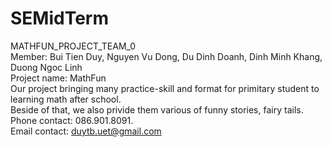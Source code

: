 # SEMidTerm
MATHFUN_PROJECT_TEAM_0 <br />
Member: Bui Tien Duy, Nguyen Vu Dong, Du Dinh Doanh, Dinh Minh Khang, Duong Ngoc Linh <br />
Project name: MathFun <br />
Our project bringing many practice-skill and format for primitary student to learning math after school. <br /> 
Beside of that, we also privide them various of funny stories, fairy tails. <br />
Phone contact: 086.901.8091. <br />
Email contact: duytb.uet@gmail.com <br />
